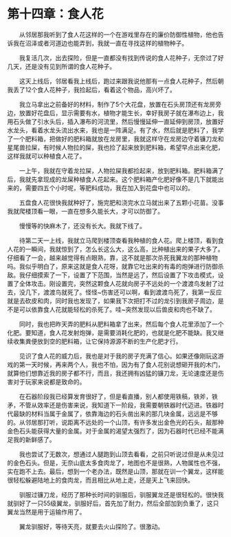 # 第十四章：食人花

　　从邻居那我听到了食人花这样的一个在游戏里存在的廉价防御性植物，他也告诉我在沼泽或者河道边也能弄到，我就一直在寻找这样的植物种子。

　　我复活几次，出去探险，但是一直都没有找到传说的食人花种子，无奈过了好几天，还是没有见到所谓的食人花种子。

　　这天上线后，邻居看我上线后，跑过来跟我说他那有一点食人花种子，然后朝我丢了12个食人花种子，我捡起后，看着这个物品，高兴坏了。

　　我立马拿出之前备好的材料，制作了5个大花盘，放置在石头房顶还有龙房旁边，放置好花盘后，显示需要有水，植物才能生长，幸好我房子就在瀑布边上，我用石头做了引水头后，插入瀑布的河流里，然后慢慢延伸一直延伸到房顶，放置好水龙头，看着水龙头流出水来，我也是一阵满足。有了水，然后就是肥料了，我学了一个肥料箱，把做好的肥料箱就放在龙房里，我就这样守在龙房边守着镰刀龙和星尾兽拉屎，有时候人物拉的屎，我也捡了起来放到肥料箱，希望早点出来化肥，这样我就可以种植食人花了。

　　一上午，我就在守着龙拉屎，人物拉屎我都捡起来，放到肥料箱。肥料箱满了后，我就先拿现成的龙屎种植食人花起来。这个肥料箱产化肥好像不是几下就能出来的，需要四五个小时呢，等肥料成功，我在加入到花盘中也可以的。

　　五盘食人花很快我就种好了，施完肥和浇完水立马就出来了五颗小花苗。没事我就爬楼顶看一眼，一直在想多久能长大，才可以防御了。

　　慢慢等的快麻木了，还没有长大。我就下线了。

　　待第二天一上线，我就立马爬到楼顶查看我种植的食人花。爬上楼顶，看到食人花的一瞬间，我就惊到了，怎么长这么大，这么高，比种植出来的果子大多了。仔细看了一会，越来越觉得有点眼熟，靠，这不就是那次杀死我翼龙的那种植物吗。我似乎明白了，原来这就是食人花呀，就靠它吐出来的有毒的炮弹进行防御杀敌。我仔细摸索了一下，设置了下范围，当然是远了，然后设置了下攻击模式，设置了全体攻击。刚设置完，突然这颗食人花就向房子不远处的一个渡渡鸟发射了过去，没几下，渡渡鸟就死了。怪怪~伤害还可以啊，看到渡渡鸟死了，我第一反应就是去砍皮和肉，同时我也发现了，如果我下次把打不过的龙引到我房子周边，是不是可以依靠食人花就能轻松的杀死了。哇~突然发现以后兽皮和肉也不缺了。

　　同时，我也把昨天弄的肥料从肥料箱拿了出来，然后每个食人花里添加了一个化肥。要知道，食人花发射炮弹，是需要消耗化肥的，也就是化肥不能缺。我又继续收集粪便放到空的肥料箱，让它保持源源不断的生产化肥才行。

　　见识了食人花的威力后，我也是对于我的房子充满了信心。如果还像刚玩这游戏的第一天时候，再来两个人，我也不怕，因为有了食人花别说想砸开我的木门，就算他们想靠近我的房子都不行，而且，我还拥有凶猛的镰刀龙，无论速度还是伤害对于玩家来说都是致命的。

　　在石器阶段我已经算发育很好了，但是看直播，别人都使用铁稿，铁斧，铁矛，不管从效率还是伤害来说，我知道下一阶段，我需要朝铁器时代迈进。铁器时代最缺的材料当属于金属了，依靠海边的石头凿出来的那几块金属，远远是不够的。从邻居那打听，说距离不远处的一个山顶，有许多发出金色光的石头，敲那种金色石头能获得大量的金属。对于金属的渴望太强烈了，因为石器时代已经不能满足我的新鲜感了。

　　我也尝试了无数次，想通过人腿跑到山顶去看看，之前只听说过但是从未见过的金色石头。但是，无奈山底太多食肉龙了，地图也不是很熟，人物属性也不强，实在跑不上去。最后，想到一个老办法，既然是山顶，那就在训一个翼龙，这样能很轻松躲避陆地上的食肉龙，而且相比从地上走，还是天上飞来回快。

　　驯服过镰刀龙，经历了那种长时间的驯服后，驯服翼龙还是很轻松的。很快我就驯好了一只55级翼龙，驯服好后，首先加了耐力，然后全部加到负重了，这只翼龙当然是用于运输作用了。

　　翼龙驯服好，等待天亮，就要去火山探险了。很激动。

